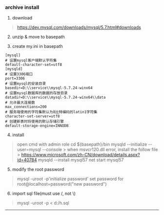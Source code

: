 ### archive install
1. download
> https://dev.mysql.com/downloads/mysql/5.7.html#downloads

2. unzip & move to basepath

3. create my.ini in basepath
```
[mysql]
# 设置mysql客户端默认字符集
default-character-set=utf8
[mysqld]
# 设置3306端口
port=3306
# 设置mysql的安装目录
basedir=D:\\service\\mysql-5.7.24-winx64
# 设置mysql数据库的数据的存放目录
datadir=D:\\service\\mysql-5.7.24-winx64\\data
# 允许最大连接数
max_connections=200
# 服务端使用的字符集默认为8比特编码的latin1字符集
character-set-server=utf8
# 创建新表时将使用的默认存储引擎
default-storage-engine=INNODB
```

4. install
> open cmd with admin role
> cd ${basepath}/bin
> mysqld --initialize --user=mysql --console
    > when msvcr120.dll error, install the follow file
    > https://www.microsoft.com/zh-CN/download/details.aspx?id=40784
> mysqld --install mysql57
> net start mysql57

5. modify the root password
> mysql -uroot -p'initialize password'
> set password for root@localhost=password("new password")

6. import sql file(must use /, not \\)
> mysql -uroot -p < d:/h.sql

---
